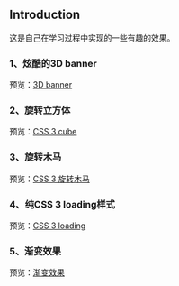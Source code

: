 ## Introduction

这是自己在学习过程中实现的一些有趣的效果。

### 1、炫酷的3D banner
预览：[3D banner](https://zhoupenghui0913.github.io/Interesting-effect/CSS3/banner/index.html)

### 2、旋转立方体
预览：[CSS 3 cube](https://zhoupenghui0913.github.io/Interesting-effect/CSS3/CSS3cube.html)

### 3、旋转木马
预览：[CSS 3 旋转木马](https://zhoupenghui0913.github.io/Interesting-effect/CSS3/CSS3goround.html)

### 4、纯CSS 3 loading样式 
预览：[CSS 3 loading](https://zhoupenghui0913.github.io/Interesting-effect/CSS3/CSS3loading.html)

### 5、渐变效果
预览：[渐变效果](https://zhoupenghui0913.github.io/Interesting-effect/CSS3/CSS3gradients.html)

